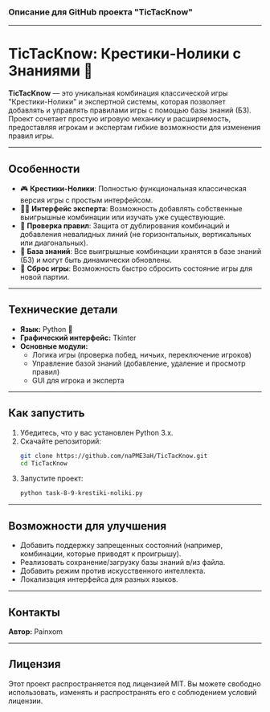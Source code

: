 ### Описание для GitHub проекта "TicTacKnow"

---

# TicTacKnow: Крестики-Нолики с Знаниями 🧠

**TicTacKnow** — это уникальная комбинация классической игры "Крестики-Нолики" и экспертной системы, которая позволяет добавлять и управлять правилами игры с помощью базы знаний (БЗ).  
Проект сочетает простую игровую механику и расширяемость, предоставляя игрокам и экспертам гибкие возможности для изменения правил игры.

---

## Особенности
- 🎮 **Крестики-Нолики**: Полностью функциональная классическая версия игры с простым интерфейсом.
- 🧑‍🔬 **Интерфейс эксперта**: Возможность добавлять собственные выигрышные комбинации или изучать уже существующие.
- 🔎 **Проверка правил**: Защита от дублирования комбинаций и добавления невалидных линий (не горизонтальных, вертикальных или диагональных).
- 💾 **База знаний**: Все выигрышные комбинации хранятся в базе знаний (БЗ) и могут быть динамически обновлены.
- 🔄 **Сброс игры**: Возможность быстро сбросить состояние игры для новой партии.

---

## Технические детали
- **Язык:** Python 🐍
- **Графический интерфейс:** Tkinter  
- **Основные модули:**
  - Логика игры (проверка побед, ничьих, переключение игроков)
  - Управление базой знаний (добавление, удаление и просмотр правил)
  - GUI для игрока и эксперта

---

## Как запустить
1. Убедитесь, что у вас установлен Python 3.x.
2. Скачайте репозиторий:
   ```bash
   git clone https://github.com/naPME3aH/TicTacKnow.git
   cd TicTacKnow
   ```
3. Запустите проект:
   ```bash
   python task-8-9-krestiki-noliki.py
   ```

---

## Возможности для улучшения
- Добавить поддержку запрещенных состояний (например, комбинации, которые приводят к проигрышу).
- Реализовать сохранение/загрузку базы знаний в/из файла.
- Добавить режим против искусственного интеллекта.
- Локализация интерфейса для разных языков.

---

## Контакты
**Автор:** Painxom 

---

## Лицензия
Этот проект распространяется под лицензией MIT. Вы можете свободно использовать, изменять и распространять его с соблюдением условий лицензии.
